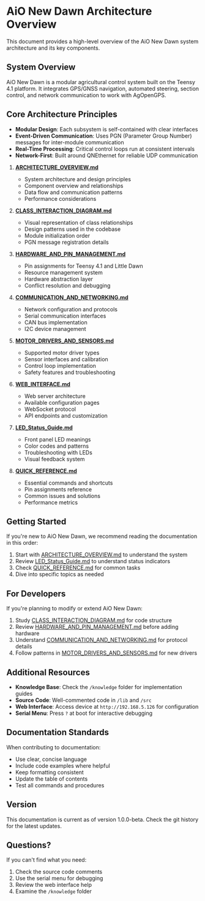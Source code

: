 # AiO New Dawn Architecture Overview

This document provides a high-level overview of the AiO New Dawn system architecture and its key components.

## System Overview

AiO New Dawn is a modular agricultural control system built on the Teensy 4.1 platform. It integrates GPS/GNSS navigation, automated steering, section control, and network communication to work with AgOpenGPS.

## Core Architecture Principles

- **Modular Design**: Each subsystem is self-contained with clear interfaces
- **Event-Driven Communication**: Uses PGN (Parameter Group Number) messages for inter-module communication
- **Real-Time Processing**: Critical control loops run at consistent intervals
- **Network-First**: Built around QNEthernet for reliable UDP communication

1. **[ARCHITECTURE_OVERVIEW.md](ARCHITECTURE_OVERVIEW.md)**
   - System architecture and design principles
   - Component overview and relationships
   - Data flow and communication patterns
   - Performance considerations

2. **[CLASS_INTERACTION_DIAGRAM.md](CLASS_INTERACTION_DIAGRAM.md)**
   - Visual representation of class relationships
   - Design patterns used in the codebase
   - Module initialization order
   - PGN message registration details

3. **[HARDWARE_AND_PIN_MANAGEMENT.md](HARDWARE_AND_PIN_MANAGEMENT.md)**
   - Pin assignments for Teensy 4.1 and Little Dawn
   - Resource management system
   - Hardware abstraction layer
   - Conflict resolution and debugging

4. **[COMMUNICATION_AND_NETWORKING.md](COMMUNICATION_AND_NETWORKING.md)**
   - Network configuration and protocols
   - Serial communication interfaces
   - CAN bus implementation
   - I2C device management

5. **[MOTOR_DRIVERS_AND_SENSORS.md](MOTOR_DRIVERS_AND_SENSORS.md)**
   - Supported motor driver types
   - Sensor interfaces and calibration
   - Control loop implementation
   - Safety features and troubleshooting

6. **[WEB_INTERFACE.md](WEB_INTERFACE.md)**
   - Web server architecture
   - Available configuration pages
   - WebSocket protocol
   - API endpoints and customization

7. **[LED_Status_Guide.md](LED_Status_Guide.md)**
   - Front panel LED meanings
   - Color codes and patterns
   - Troubleshooting with LEDs
   - Visual feedback system

8. **[QUICK_REFERENCE.md](QUICK_REFERENCE.md)**
   - Essential commands and shortcuts
   - Pin assignments reference
   - Common issues and solutions
   - Performance metrics

## Getting Started

If you're new to AiO New Dawn, we recommend reading the documentation in this order:

1. Start with [ARCHITECTURE_OVERVIEW.md](ARCHITECTURE_OVERVIEW.md) to understand the system
2. Review [LED_Status_Guide.md](LED_Status_Guide.md) to understand status indicators
3. Check [QUICK_REFERENCE.md](QUICK_REFERENCE.md) for common tasks
4. Dive into specific topics as needed

## For Developers

If you're planning to modify or extend AiO New Dawn:

1. Study [CLASS_INTERACTION_DIAGRAM.md](CLASS_INTERACTION_DIAGRAM.md) for code structure
2. Review [HARDWARE_AND_PIN_MANAGEMENT.md](HARDWARE_AND_PIN_MANAGEMENT.md) before adding hardware
3. Understand [COMMUNICATION_AND_NETWORKING.md](COMMUNICATION_AND_NETWORKING.md) for protocol details
4. Follow patterns in [MOTOR_DRIVERS_AND_SENSORS.md](MOTOR_DRIVERS_AND_SENSORS.md) for new drivers

## Additional Resources

- **Knowledge Base**: Check the `/knowledge` folder for implementation guides
- **Source Code**: Well-commented code in `/lib` and `/src`
- **Web Interface**: Access device at `http://192.168.5.126` for configuration
- **Serial Menu**: Press `?` at boot for interactive debugging

## Documentation Standards

When contributing to documentation:

- Use clear, concise language
- Include code examples where helpful
- Keep formatting consistent
- Update the table of contents
- Test all commands and procedures

## Version

This documentation is current as of version 1.0.0-beta. Check the git history for the latest updates.

## Questions?

If you can't find what you need:

1. Check the source code comments
2. Use the serial menu for debugging
3. Review the web interface help
4. Examine the `/knowledge` folder